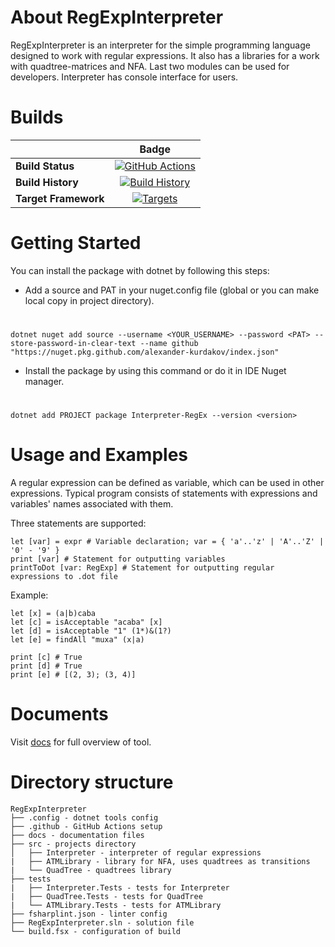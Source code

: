 # About RegExpInterpreter


RegExpInterpreter is an interpreter for the simple programming language designed to work with regular expressions. It also has a libraries for a work with quadtree-matrices and NFA. Last two modules can be used for developers. Interpreter has console interface for users.

# Builds
||Badge|
|------|:------:|
|**Build Status**|[![GitHub Actions](https://github.com/alexander-kurdakov/RegExpInterpreter/workflows/Build/badge.svg?branch=master)](https://github.com/alexander-kurdakov/RegExpInterpreter/actions?query=branch%3Amaster) |
|**Build History**|[![Build History](https://buildstats.info/github/chart/alexander-kurdakov/RegExpInterpreter)](https://github.com/alexander-kurdakov/RegExpInterpreter/actions?query=branch%3Amaster) |
|**Target Framework**|[![Targets](https://img.shields.io/badge/.NET%20-5-green.svg)](https://docs.microsoft.com/ru-ru/dotnet/core/introduction)|


# Getting Started

You can install the package with dotnet by following this steps:

* Add a source and PAT in your nuget.config file (global or you can make local copy in project directory).
#
	dotnet nuget add source --username <YOUR_USERNAME> --password <PAT> --store-password-in-clear-text --name github "https://nuget.pkg.github.com/alexander-kurdakov/index.json"

* Install the package by using this command or do it in IDE Nuget manager.
#
	dotnet add PROJECT package Interpreter-RegEx --version <version>

# Usage and Examples

A regular expression can be defined as variable, which can be used in other expressions. Typical program consists of statements with expressions and variables' names associated with them.

Three statements are supported:

	let [var] = expr # Variable declaration; var = { 'a'..'z' | 'A'..'Z' | '0' - '9' }
	print [var] # Statement for outputting variables
	printToDot [var: RegExp] # Statement for outputting regular expressions to .dot file

Example:

	let [x] = (a|b)caba
	let [c] = isAcceptable "acaba" [x]
	let [d] = isAcceptable "1" (1*)&(1?)
	let [e] = findAll "muxa" (x|a)

	print [c] # True
	print [d] # True
	print [e] # [(2, 3); (3, 4)]

# Documents

Visit [docs](https://alexander-kurdakov.github.io/RegExpInterpreter/) for full overview of tool.

# Directory structure

```
RegExpInterpreter
├── .config - dotnet tools config
├── .github - GitHub Actions setup 
├── docs - documentation files
├── src - projects directory
│	├── Interpreter - interpreter of regular expressions
|	├── ATMLibrary - library for NFA, uses quadtrees as transitions
|	└── QuadTree - quadtrees library
├── tests 
|	├── Interpreter.Tests - tests for Interpreter
|	├── QuadTree.Tests - tests for QuadTree
|	└── ATMLibrary.Tests - tests for ATMLibrary
├── fsharplint.json - linter config
├── RegExpInterpreter.sln - solution file
└── build.fsx - configuration of build
```
	